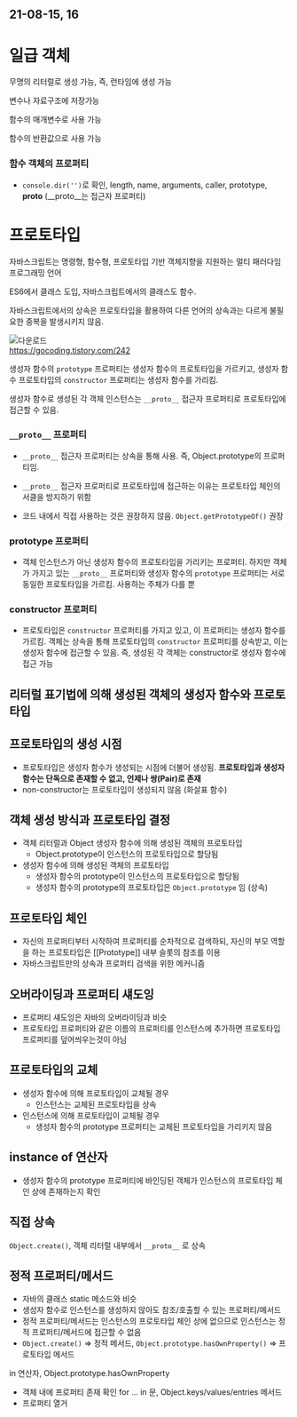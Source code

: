 
## 21-08-15, 16

# 일급 객체
무명의 리터럴로 생성 가능, 즉, 런타임에 생성 가능

변수나 자료구조에 저장가능

함수의 매개변수로 사용 가능

함수의 반환값으로 사용 가능


### 함수 객체의 프로퍼티
- `console.dir('')`로 확인, length, name, arguments, caller, prototype, __proto__ (__proto__는 접근자 프로퍼티)

# 프로토타입
자바스크립트는 명령형, 함수형, 프로토타입 기반 객체지향을 지원하는 멀티 패러다임 프로그래밍 언어

ES6에서 클래스 도입, 자바스크립트에서의 클래스도 함수.

자바스크립트에서의 상속은 프로토타입을 활용하여 다른 언어의 상속과는 다르게 불필요한 중복을 발생시키지 않음.

![다운로드](https://user-images.githubusercontent.com/15135565/129480603-a10ef8db-2638-463b-ab13-899432b3af40.png)  
https://gocoding.tistory.com/242

생성자 함수의 `prototype` 프로퍼티는 생성자 함수의 프로토타입을 가르키고,
생성자 함수 프로토타입의 `constructor` 프로퍼티는 생성자 함수를 가리킴.


생성자 함수로 생성된 각 객체 인스턴스는 `__proto__` 접근자 프로퍼티로 프로토타입에 접근할 수 있음.

### `__proto__` 프로퍼티

- `__proto__` 접근자 프로퍼티는 상속을 통해 사용. 즉, Object.prototype의 프로퍼티임.
- `__proto__` 접근자 프로퍼티로 프로토타입에 접근하는 이유는 프로토타입 체인의 서클을 방지하기 위함

- 코드 내에서 직접 사용하는 것은 권장하지 않음. `Object.getPrototypeOf()` 권장

### prototype 프로퍼티

- 객체 인스턴스가 아닌 생성자 함수의 프로토타입을 가리키는 프로퍼티.
하지만 객체가 가지고 있는 `__proto__` 프로퍼티와 생성자 함수의 `prototype` 프로퍼티는 서로 동일한 프로토타입을 가르킴. 사용하는 주체가 다를 뿐


### constructor 프로퍼티
- 프로토타입은 `constructor` 프로퍼티를 가지고 있고, 이 프로퍼티는 생성자 함수를 가르킴.
객체는 상속을 통해 프로토타입의 `constructor` 프로퍼티를 상속받고, 이는 생성자 함수에 접근할 수 있음. 즉, 생성된 각 객체는 constructor로 생성자 함수에 접근 가능

## 리터럴 표기법에 의해 생성된 객체의 생성자 함수와 프로토 타입

## 프로토타입의 생성 시점
- 프로토타입은 생성자 함수가 생성되는 시점에 더불어 생성됨. **프로토타입과 생성자 함수는 단독으로 존재할 수 없고, 언제나 쌍(Pair)로 존재**
- non-constructor는 프로토타입이 생성되지 않음 (화살표 함수)


## 객체 생성 방식과 프로토타입 결정
- 객체 리터럴과 Object 생성자 함수에 의해 생성된 객체의 프로토타입 
  + Object.prototype이 인스턴스의 프로토타입으로 할당됨  
- 생성자 함수에 의해 생성된 객체의 프로토타입
  + 생성자 함수의 prototype이 인스턴스의 프로토타입으로 할당됨
  + 생성자 함수의 prototype의 프로토타입은 `Object.prototype` 임 (상속)

## 프로토타입 체인
- 자신의 프로퍼티부터 시작하여 프로퍼티를 순차적으로 검색하되, 자신의 부모 역할을 하는 프로토타입은 [[Prototype]] 내부 슬롯의 참조를 이용
- 자바스크립트만의 상속과 프로퍼티 검색을 위한 메커니즘

## 오버라이딩과 프로퍼티 섀도잉
- 프로퍼티 섀도잉은 자바의 오버라이딩과 비슷
- 프로토타입 프로퍼티와 같은 이름의 프로퍼티를 인스턴스에 추가하면 프로토타입 프로퍼티를 덮어씌우는것이 아님

## 프로토타입의 교체
- 생성자 함수에 의해 프로토타입이 교체될 경우
  + 인스턴스는 교체된 프로토타입을 상속
- 인스턴스에 의해 프로토타입이 교체될 경우
  + 생성자 함수의 prototype 프로퍼티는 교체된 프로토타입을 가리키지 않음

## instance of 연산자
- 생성자 함수의 prototype 프로퍼티에 바인딩된 객체가 인스턴스의 프로토타입 체인 상에 존재하는지 확인

## 직접 상속
`Object.create()`, 객체 리터럴 내부에서 `__proto__` 로 상속

## 정적 프로퍼티/메서드
- 자바의 클래스 static 메소드와 비슷
- 생성자 함수로 인스턴스를 생성하지 않아도 참조/호출할 수 있는 프로퍼티/메서드
- 정적 프로퍼티/메서드는 인스턴스의 프로토타입 체인 상에 없으므로 인스턴스는 정적 프로퍼티/메서드에 접근할 수 없음
- `Object.create()` => 정적 메서드, `Object.prototype.hasOwnProperty()` => 프로토타입 메서드


in 연산자, Object.prototype.hasOwnProperty
- 객체 내에 프로퍼티 존재 확인
for ... in 문, Object.keys/values/entries 메서드
- 프로퍼티 열거